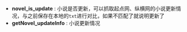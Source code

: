 - **novel_is_update** : 小说是否更新，可以抓取起点网、纵横网的小说更新情况，与之前保存在本地的`txt`进行对比，如果不匹配了就说明更新了
- **getNovel_updateInfo** : 小说更新情况


